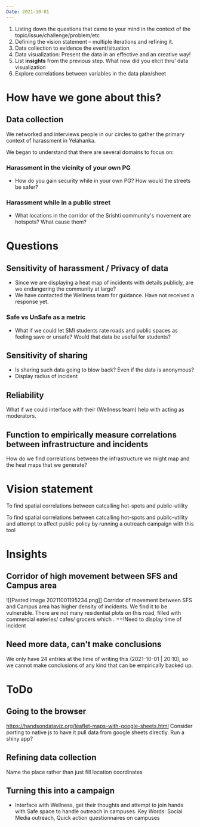 ```yaml
---
Date: 2021-10-01
---
```

1.  Listing down the questions that came to your mind in the context of the topic/issue/challenge/problem/etc
2.  Defining the vision statement – multiple iterations and refining it.
3.  Data collection to evidence the event/situation
4.  Data visualization: Present the data in an effective and an creative way!
5.  List **insights** from the previous step. What new did you elicit thru’ data visualization
6.  Explore correlations between variables in the data plan/sheet

# How have we gone about this?
## Data collection 
We networked and interviews people in our circles to gather the primary context of harassment in Yelahanka. 

We began to understand that there are several domains to focus on:
### Harassment in the vicinity of your own PG
- How do you gain security while in your own PG? How would the streets be safer?
### Harassment while in a public street
- What locations in the corridor of the Srishti community's movement are hotspots? What cause them?
# Questions 

## Sensitivity of harassment / Privacy of data

-   Since we are displaying a heat map of incidents with details publicly, are we endangering the community at large?
-   We have contacted the Wellness team for guidance. Have not received a response yet.
    

### Safe vs UnSafe as a metric 

-   What if we could let SMI students rate roads and public spaces as feeling save or unsafe? Would that data be useful for students? 
    

## Sensitivity of sharing 
- Is sharing such data going to blow back? Even if the data is anonymous?
- Display radius of incident

## Reliability 

What if we could interface with their (Wellness team) help with acting as moderators.

## Function to empirically measure correlations between infrastructure and incidents 
How do we find correlations between the infrastructure we might map and the heat maps that we generate? 

# Vision statement

To find spatial correlations between catcalling hot-spots and public-utility 

To find spatial correlations between catcalling hot-spots and public-utility and attempt to affect public policy by running a outreach campaign with this tool 


# Insights
## Corridor of high movement between SFS and Campus area
![[Pasted image 20211001195234.png]]
Corridor of movement between SFS and Campus area has higher density of incidents. We find it to be vulnerable. There are not many residential plots on this road, filled with commercial eateries/ cafes/ grocers which . ==!Need to display time of incident

## Need more data, can't make conclusions
We only have 24 entries at the time of writing this (2021-10-01 | 20:10), so we cannot make conclusions of any kind that can be empirically backed up.


# ToDo
## Going to the browser
https://handsondataviz.org/leaflet-maps-with-google-sheets.html
Consider porting to native js to have it pull data from google sheets directly. Run a shiny app?

## Refining data collection
Name the place rather than just fill location coordinates
## Turning this into a campaign
- Interface with Wellness, get their thoughts and attempt to join hands with Safe space to handle outreach in campuses. Key Words: Social Media outreach, Quick action questionnaires on campuses
